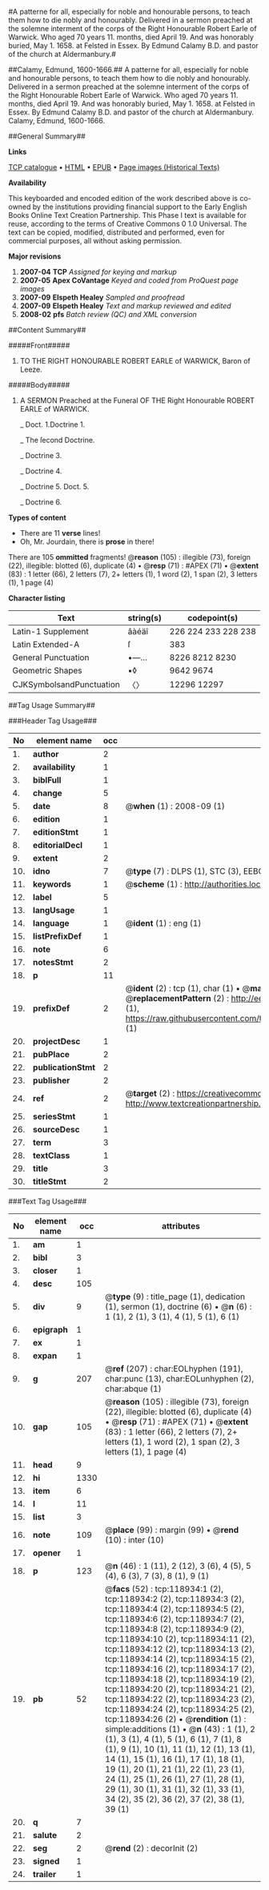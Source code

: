 #A patterne for all, especially for noble and honourable persons, to teach them how to die nobly and honourably. Delivered in a sermon preached at the solemne interment of the corps of the Right Honourable Robert Earle of Warwick. Who aged 70 years 11. months, died April 19. And was honorably buried, May 1. 1658. at Felsted in Essex. By Edmund Calamy B.D. and pastor of the church at Aldermanbury.#

##Calamy, Edmund, 1600-1666.##
A patterne for all, especially for noble and honourable persons, to teach them how to die nobly and honourably. Delivered in a sermon preached at the solemne interment of the corps of the Right Honourable Robert Earle of Warwick. Who aged 70 years 11. months, died April 19. And was honorably buried, May 1. 1658. at Felsted in Essex. By Edmund Calamy B.D. and pastor of the church at Aldermanbury.
Calamy, Edmund, 1600-1666.

##General Summary##

**Links**

[TCP catalogue](http://www.ota.ox.ac.uk/tcp/)  • 
[HTML](http://tei.it.ox.ac.uk/tcp/Texts-HTML/free/A79/A79008.html)  • 
[EPUB](http://tei.it.ox.ac.uk/tcp/Texts-EPUB/free/A79/A79008.epub) • 
[Page images (Historical Texts)](https://data.historicaltexts.jisc.ac.uk/view?pubId=eebo-99866656e&pageId=eebo-99866656e-118934-1)

**Availability**

This keyboarded and encoded edition of the
	       work described above is co-owned by the institutions
	       providing financial support to the Early English Books
	       Online Text Creation Partnership. This Phase I text is
	       available for reuse, according to the terms of Creative
	       Commons 0 1.0 Universal. The text can be copied,
	       modified, distributed and performed, even for
	       commercial purposes, all without asking permission.

**Major revisions**

1. __2007-04__ __TCP__ *Assigned for keying and markup*
1. __2007-05__ __Apex CoVantage__ *Keyed and coded from ProQuest page images*
1. __2007-09__ __Elspeth Healey__ *Sampled and proofread*
1. __2007-09__ __Elspeth Healey__ *Text and markup reviewed and edited*
1. __2008-02__ __pfs__ *Batch review (QC) and XML conversion*

##Content Summary##

#####Front#####

1. TO THE RIGHT HONOURABLE ROBERT EARLE of WARWICK, Baron of Leeze.

#####Body#####

1. A SERMON Preached at the Funeral OF THE Right Honourable ROBERT EARLE of WARWICK.

    _ Doct. 1.Doctrine 1.

    _ The ſecond Doctrine.

    _ Doctrine 3.

    _ Doctrine 4.

    _ Doctrine 5. Doct. 5.

    _ Doctrine 6.

**Types of content**

  * There are 11 **verse** lines!
  * Oh, Mr. Jourdain, there is **prose** in there!

There are 105 **ommitted** fragments! 
 @__reason__ (105) : illegible (73), foreign (22), illegible: blotted (6), duplicate (4)  •  @__resp__ (71) : #APEX (71)  •  @__extent__ (83) : 1 letter (66), 2 letters (7), 2+ letters (1), 1 word (2), 1 span (2), 3 letters (1), 1 page (4)

**Character listing**


|Text|string(s)|codepoint(s)|
|---|---|---|
|Latin-1 Supplement|âàéäî|226 224 233 228 238|
|Latin Extended-A|ſ|383|
|General Punctuation|•—…|8226 8212 8230|
|Geometric Shapes|▪◊|9642 9674|
|CJKSymbolsandPunctuation|〈〉|12296 12297|

##Tag Usage Summary##

###Header Tag Usage###

|No|element name|occ|attributes|
|---|---|---|---|
|1.|__author__|2||
|2.|__availability__|1||
|3.|__biblFull__|1||
|4.|__change__|5||
|5.|__date__|8| @__when__ (1) : 2008-09 (1)|
|6.|__edition__|1||
|7.|__editionStmt__|1||
|8.|__editorialDecl__|1||
|9.|__extent__|2||
|10.|__idno__|7| @__type__ (7) : DLPS (1), STC (3), EEBO-CITATION (1), PROQUEST (1), VID (1)|
|11.|__keywords__|1| @__scheme__ (1) : http://authorities.loc.gov/ (1)|
|12.|__label__|5||
|13.|__langUsage__|1||
|14.|__language__|1| @__ident__ (1) : eng (1)|
|15.|__listPrefixDef__|1||
|16.|__note__|6||
|17.|__notesStmt__|2||
|18.|__p__|11||
|19.|__prefixDef__|2| @__ident__ (2) : tcp (1), char (1)  •  @__matchPattern__ (2) : ([0-9\-]+):([0-9IVX]+) (1), (.+) (1)  •  @__replacementPattern__ (2) : http://eebo.chadwyck.com/downloadtiff?vid=$1&page=$2 (1), https://raw.githubusercontent.com/textcreationpartnership/Texts/master/tcpchars.xml#$1 (1)|
|20.|__projectDesc__|1||
|21.|__pubPlace__|2||
|22.|__publicationStmt__|2||
|23.|__publisher__|2||
|24.|__ref__|2| @__target__ (2) : https://creativecommons.org/publicdomain/zero/1.0/ (1), http://www.textcreationpartnership.org/docs/. (1)|
|25.|__seriesStmt__|1||
|26.|__sourceDesc__|1||
|27.|__term__|3||
|28.|__textClass__|1||
|29.|__title__|3||
|30.|__titleStmt__|2||


###Text Tag Usage###

|No|element name|occ|attributes|
|---|---|---|---|
|1.|__am__|1||
|2.|__bibl__|3||
|3.|__closer__|1||
|4.|__desc__|105||
|5.|__div__|9| @__type__ (9) : title_page (1), dedication (1), sermon (1), doctrine (6)  •  @__n__ (6) : 1 (1), 2 (1), 3 (1), 4 (1), 5 (1), 6 (1)|
|6.|__epigraph__|1||
|7.|__ex__|1||
|8.|__expan__|1||
|9.|__g__|207| @__ref__ (207) : char:EOLhyphen (191), char:punc (13), char:EOLunhyphen (2), char:abque (1)|
|10.|__gap__|105| @__reason__ (105) : illegible (73), foreign (22), illegible: blotted (6), duplicate (4)  •  @__resp__ (71) : #APEX (71)  •  @__extent__ (83) : 1 letter (66), 2 letters (7), 2+ letters (1), 1 word (2), 1 span (2), 3 letters (1), 1 page (4)|
|11.|__head__|9||
|12.|__hi__|1330||
|13.|__item__|6||
|14.|__l__|11||
|15.|__list__|3||
|16.|__note__|109| @__place__ (99) : margin (99)  •  @__rend__ (10) : inter (10)|
|17.|__opener__|1||
|18.|__p__|123| @__n__ (46) : 1 (11), 2 (12), 3 (6), 4 (5), 5 (4), 6 (3), 7 (3), 8 (1), 9 (1)|
|19.|__pb__|52| @__facs__ (52) : tcp:118934:1 (2), tcp:118934:2 (2), tcp:118934:3 (2), tcp:118934:4 (2), tcp:118934:5 (2), tcp:118934:6 (2), tcp:118934:7 (2), tcp:118934:8 (2), tcp:118934:9 (2), tcp:118934:10 (2), tcp:118934:11 (2), tcp:118934:12 (2), tcp:118934:13 (2), tcp:118934:14 (2), tcp:118934:15 (2), tcp:118934:16 (2), tcp:118934:17 (2), tcp:118934:18 (2), tcp:118934:19 (2), tcp:118934:20 (2), tcp:118934:21 (2), tcp:118934:22 (2), tcp:118934:23 (2), tcp:118934:24 (2), tcp:118934:25 (2), tcp:118934:26 (2)  •  @__rendition__ (1) : simple:additions (1)  •  @__n__ (43) : 1 (1), 2 (1), 3 (1), 4 (1), 5 (1), 6 (1), 7 (1), 8 (1), 9 (1), 10 (1), 11 (1), 12 (1), 13 (1), 14 (1), 15 (1), 16 (1), 17 (1), 18 (1), 19 (1), 20 (1), 21 (1), 22 (1), 23 (1), 24 (1), 25 (1), 26 (1), 27 (1), 28 (1), 29 (1), 30 (1), 31 (1), 32 (1), 33 (1), 34 (2), 35 (2), 36 (2), 37 (2), 38 (1), 39 (1)|
|20.|__q__|7||
|21.|__salute__|2||
|22.|__seg__|2| @__rend__ (2) : decorInit (2)|
|23.|__signed__|1||
|24.|__trailer__|1||
